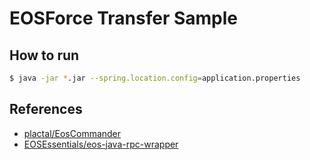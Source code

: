 # EOSForce Transfer Sample

## How to run

```bash
$ java -jar *.jar --spring.location.config=application.properties
```

## References

- [plactal/EosCommander](https://github.com/plactal/EosCommander)
- [EOSEssentials/eos-java-rpc-wrapper](https://github.com/EOSEssentials/eos-java-rpc-wrapper)
